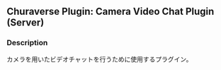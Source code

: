 ## Churaverse Plugin: Camera Video Chat Plugin (Server)

### Description

カメラを用いたビデオチャットを行うために使用するプラグイン。
